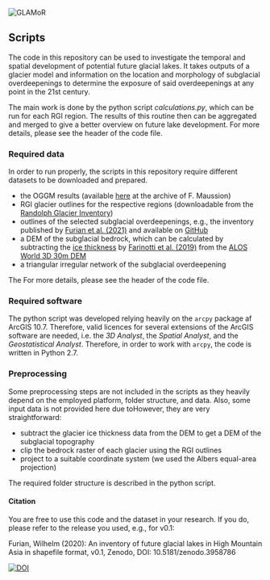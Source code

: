 ![GLAMoR](https://cryo-tools.org/wp-content/uploads/2020/07/GLAMoR-LOGO-400px.png)
## Scripts
The code in this repository can be used to investigate the temporal and spatial
development of potential future glacial lakes. It takes outputs of a glacier
model and information on the location and morphology of subglacial overdeepenings
to determine the exposure of said overdeepenings at any point in the 21st century.

The main work is done by the python script *calculations.py*, 
which can be run for each RGI region. The results of this routine 
then can be aggregated and merged to give a better overview on 
future lake development.
For more details, please see the header of the code file.

### Required data
In order to run properly, the scripts in this repository require 
different datasets to be downloaded and prepared.  
- the OGGM results 
  (available [here](https://cluster.klima.uni-bremen.de/~fmaussion/lt_archive/run_hma_hr_cmip6_v1) at the archive of F. Maussion)
- RGI glacier outlines for the respective regions
  (downloadable from the [Randolph Glacier Inventory](https://doi.org/10.7265/N5-RGI-60))
- outlines of the selected subglacial overdeepenings, e.g., the inventory
  published by [Furian et al. (2021)](https://doi.org/10.1017/jog.2021.18)
  and available on [GitHub](https://github.com/cryotools/subglacial-overdeepenings/tree/master/data)
- a DEM of the subglacial bedrock, which can be calculated 
  by subtracting the [ice thickness](https://doi.org/10.3929/ethz-b-000315707) 
  by [Farinotti et al. (2019)](https://doi.org/10.1038/s41561-019-0300-3) 
  from the [ALOS World 3D 30m DEM](10.1109/IGARSS.2018.8518360)
- a triangular irregular network of the subglacial overdeepening  

The For more details, please see the header of the code file.

### Required software
The python script was developed relying heavily on the `arcpy` package af ArcGIS 10.7. 
Therefore, valid licences for several extensions of the ArcGIS software are needed, 
i.e. the *3D Analyst*, the *Spatial Analyst*, and the *Geostatistical Analyst*.
Therefore, in order to work with `arcpy`, the code is written in Python 2.7.

### Preprocessing
Some preprocessing steps are not included in the scripts as they heavily depend on the employed
platform, folder structure, and data. Also, some input data is not provided here
due toHowever, they are very straightforward:


- subtract the glacier ice thickness data from the DEM to get a DEM of the subglacial topography
- clip the bedrock raster of each glacier using the RGI outlines
- project to a suitable coordinate system (we used the Albers equal-area projection)

The required folder structure is described in the python script.

#### Citation
You are free to use this code and the dataset in your research. 
If you do, please refer to the release you used, e.g., for v0.1:

Furian, Wilhelm (2020): An inventory of future glacial lakes 
in High Mountain Asia in shapefile format, v0.1, Zenodo, DOI: 10.5181/zenodo.3958786

[![DOI](https://zenodo.org/badge/281966062.svg)](https://zenodo.org/badge/latestdoi/281966062)
